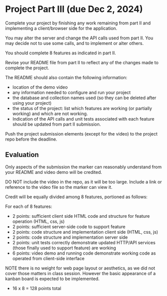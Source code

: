 # Project  Part III (due Dec 2, 2024)

Complete your project by finishing any work remaining from part II and implementing a client/browser side for the application.



You may alter the server and change the API calls used from part II. You may decide not to use some calls, and to implement or alter others. 

You should complete 8 features as indicated in part II.

Revise your README file from part II to reflect any of the changes made to complete the project.

The README should also contain the following information:

* location of the demo video
* any information needed to configure and run your project
* the database and collection names used (so they can be deleted after using your project)
* the status of the project: list which features are working (or partially working) and which are not working. 
* Indication of the API calls and unit tests associated with each feature should be updated from part II submission.

Push the project submission elements (except for the video) to the project repo before the deadline. 
 
## Evaluation

Only aspects of the submission the marker can reasonably understand from your README and video demo will be credited.

DO NOT include the video in the repo, as it will be too large. Include a link or reference to the video file so the marker can view it.

Credit will be equally divided among 8 features, portioned as follows:

For each of 8 features:

* 2 points: sufficient client side HTML code and structure for feature operation  (HTML, css, js)
* 2 points: sufficient server-side code to support feature
* 2 points: code structure and implementation client side (HTML, css, js)
* 2 points: code structure and implementation server side
* 2 points: unit tests correctly demonstrate updated HTTP/API services (those finally used to support feature) are working
* 6 points: video demo and running code demonstrate working code as operated from client-side interface

NOTE there is no weight for web page layout or aesthetics, as we did not cover those matters in class session. However the basic appearance of a kanban board is expected to be implemented.

* 16 x 8 = 128 points total
